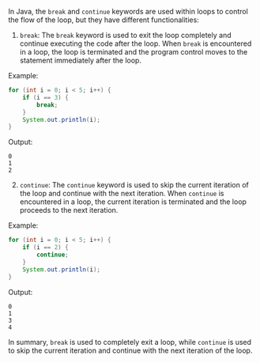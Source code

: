 In Java, the `break` and `continue` keywords are used within loops to control the flow of the loop, but they have different functionalities:

1. `break`: The `break` keyword is used to exit the loop completely and continue executing the code after the loop. When `break` is encountered in a loop, the loop is terminated and the program control moves to the statement immediately after the loop.

Example:
```java
for (int i = 0; i < 5; i++) {
    if (i == 3) {
        break;
    }
    System.out.println(i);
}
```
Output:
```
0
1
2
```

2. `continue`: The `continue` keyword is used to skip the current iteration of the loop and continue with the next iteration. When `continue` is encountered in a loop, the current iteration is terminated and the loop proceeds to the next iteration.

Example:
```java
for (int i = 0; i < 5; i++) {
    if (i == 2) {
        continue;
    }
    System.out.println(i);
}
```
Output:
```
0
1
3
4
```

In summary, `break` is used to completely exit a loop, while `continue` is used to skip the current iteration and continue with the next iteration of the loop.
